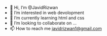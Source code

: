 - 👋 Hi, I’m @JavidRizwan
- 👀 I’m interested in web devolopment
- 🌱 I’m currently learning html and css
- 💞️ I’m looking to collaborate on ...
- 📫 How to reach me javidrizwan1@gmail.com

<!---
JavidRizwan/JavidRizwan is a ✨ special ✨ repository because its `README.md` (this file) appears on your GitHub profile.
You can click the Preview link to take a look at your changes.
--->
